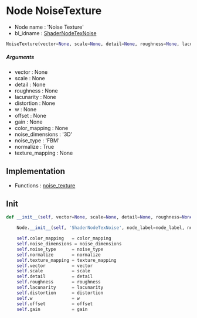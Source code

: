 # Node NoiseTexture

- Node name : 'Noise Texture'
- bl_idname : [ShaderNodeTexNoise](https://docs.blender.org/api/current/bpy.types.ShaderNodeTexNoise.html)


``` python
NoiseTexture(vector=None, scale=None, detail=None, roughness=None, lacunarity=None, distortion=None, w=None, offset=None, gain=None, color_mapping=None, noise_dimensions='3D', noise_type='FBM', normalize=True, texture_mapping=None, node_label=None, node_color=None, **kwargs)
```
##### Arguments

- vector : None
- scale : None
- detail : None
- roughness : None
- lacunarity : None
- distortion : None
- w : None
- offset : None
- gain : None
- color_mapping : None
- noise_dimensions : '3D'
- noise_type : 'FBM'
- normalize : True
- texture_mapping : None

## Implementation

- Functions : [noise_texture](/docs/GeoNodes/GeoNodesTree.md#noise_texture)

## Init

``` python
def __init__(self, vector=None, scale=None, detail=None, roughness=None, lacunarity=None, distortion=None, w=None, offset=None, gain=None, color_mapping=None, noise_dimensions='3D', noise_type='FBM', normalize=True, texture_mapping=None, node_label=None, node_color=None, **kwargs):

    Node.__init__(self, 'ShaderNodeTexNoise', node_label=node_label, node_color=node_color, **kwargs)

    self.color_mapping   = color_mapping
    self.noise_dimensions = noise_dimensions
    self.noise_type      = noise_type
    self.normalize       = normalize
    self.texture_mapping = texture_mapping
    self.vector          = vector
    self.scale           = scale
    self.detail          = detail
    self.roughness       = roughness
    self.lacunarity      = lacunarity
    self.distortion      = distortion
    self.w               = w
    self.offset          = offset
    self.gain            = gain
```
